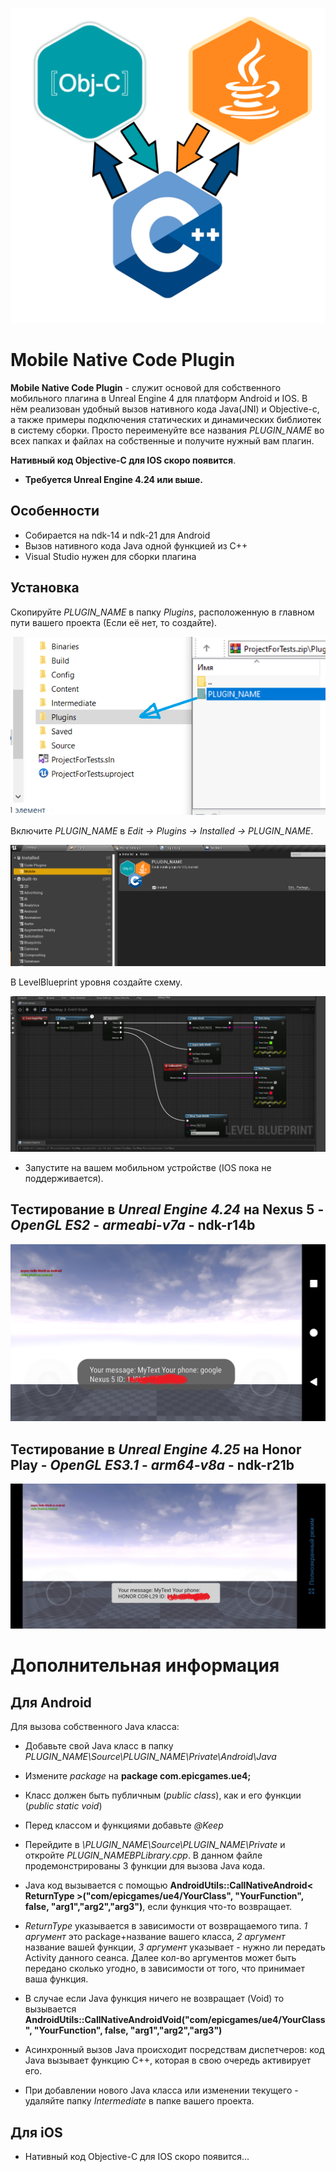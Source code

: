 ![Logo](screenshot/Logo.png)

# Mobile Native Code Plugin

**Mobile Native Code Plugin** - служит основой для собственного мобильного плагина в Unreal Engine 4 для платформ Android и IOS. В нём реализован удобный вызов нативного кода Java(JNI) и Objective-c, а также примеры подключения статических и динамических библиотек в систему сборки. Просто переименуйте все названия *PLUGIN_NAME* во всех папках и файлах на собственные и получите нужный вам плагин.

**Нативный код Objective-C для IOS скоро появится**.

* **Требуется Unreal Engine 4.24 или выше.**

## Особенности
* Собирается на ndk-14 и ndk-21 для Android
* Вызов нативного кода Java одной функцией из C++
* Visual Studio нужен для сборки плагина

## Установка
Скопируйте *PLUGIN_NAME* в папку *Plugins*, расположенную в главном пути вашего проекта (Если её нет, то создайте).

![PathPlugin](screenshot/PathPlugin.png)

Включите *PLUGIN_NAME* в *Edit -> Plugins -> Installed -> PLUGIN_NAME*.

![EnablePlugin](screenshot/EnablePlugin.png)

В LevelBlueprint уровня создайте схему.

![LevelBlueprint](screenshot/LevelBlueprint.png)

* Запустите на вашем мобильном устройстве (IOS пока не поддерживается).

## Тестирование в *Unreal Engine 4.24* на **Nexus 5** - *OpenGL ES2* - *armeabi-v7a* - **ndk-r14b**

![Nexus5](screenshot/Nexus5.png)

## Тестирование в *Unreal Engine 4.25* на **Honor Play** - *OpenGL ES3.1* - *arm64-v8a* - **ndk-r21b**

![HonorPlay](screenshot/HonorPlay.png)

# Дополнительная информация

## Для Android
Для вызова собственного Java класса:

* Добавьте свой Java класс в папку *PLUGIN_NAME\Source\PLUGIN_NAME\Private\Android\Java*
		
* Измените *package* на **package com.epicgames.ue4;**
 
* Класс должен быть публичным (*public class*), как и его функции (*public static void*)

* Перед классом и функциями добавьте *@Keep*

* Перейдите в *\PLUGIN_NAME\Source\PLUGIN_NAME\Private* и откройте *PLUGIN_NAMEBPLibrary.cpp*.
  В данном файле продемонстрированы 3 функции для вызова Java кода.

* Java код вызывается с помощью **AndroidUtils::CallNativeAndroid< ReturnType >("com/epicgames/ue4/YourClass", "YourFunction", false, "arg1","arg2","arg3")**, если функция что-то возвращает.

* *ReturnType* указывается в зависимости от возвращаемого типа. *1 аргумент* это package+название вашего класса, *2 аргумент* название вашей функции, *3 аргумент* указывает - нужно ли передать Activity данного сеанса. Далее кол-во аргументов может быть передано сколько угодно, в зависимости от того, что принимает ваша функция.

* В случае если Java функция ничего не возвращает (Void) то вызывается **AndroidUtils::CallNativeAndroidVoid("com/epicgames/ue4/YourClass", "YourFunction", false, "arg1","arg2","arg3")**

* Асинхронный вызов Java происходит посредствам диспетчеров: код Java вызывает функцию C++, которая в свою очередь активирует его.

* При добавлении нового Java класса или изменении текущего - удаляйте папку *Intermediate* в папке вашего проекта.

## Для iOS
* Нативный код Objective-C для IOS скоро появится...
